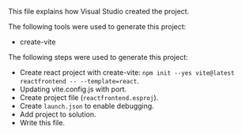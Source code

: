 This file explains how Visual Studio created the project.

The following tools were used to generate this project:
- create-vite

The following steps were used to generate this project:
- Create react project with create-vite: `npm init --yes vite@latest reactfrontend -- --template=react`.
- Updating vite.config.js with port.
- Create project file (`reactfrontend.esproj`).
- Create `launch.json` to enable debugging.
- Add project to solution.
- Write this file.
